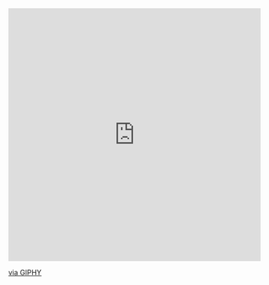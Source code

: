 <div style="width:100%;height:0;padding-bottom:100%;position:relative;"><iframe src="https://giphy.com/embed/13n7XeyIXEIrbG" width="100%" height="100%" style="position:absolute" frameBorder="0" class="giphy-embed" allowFullScreen></iframe></div><p><a href="https://giphy.com/gifs/watermelon-13n7XeyIXEIrbG">via GIPHY</a></p>

